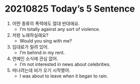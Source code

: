 # 20210825 Today’s 5 Sentence



1. 어떤 종류의 폭력에도 절대 반대에요.
   - I’m totally against any sort of violence.
2. 저랑 노래하실래요?
   - Would you sing with me?
3. 임대료가 밀려 있어.
   - I’m behind in my rent.
4. 연예인 소식에 관심 없어.
   - I’m not interested in news about celebrities.
5. 떠나려는데 비가 오기 시작했어.
   - I was about to leave when it began to rain.